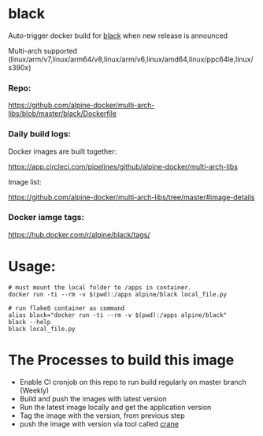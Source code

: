 # black
Auto-trigger docker build for [black](https://black.readthedocs.io/en/stable) when new release is announced

Multi-arch supported (linux/arm/v7,linux/arm64/v8,linux/arm/v6,linux/amd64,linux/ppc64le,linux/s390x)


### Repo:

https://github.com/alpine-docker/multi-arch-libs/blob/master/black/Dockerfile

### Daily build logs:

Docker images are built together:

https://app.circleci.com/pipelines/github/alpine-docker/multi-arch-libs

Image list:

https://github.com/alpine-docker/multi-arch-libs/tree/master#image-details

### Docker iamge tags:

https://hub.docker.com/r/alpine/black/tags/

# Usage:

    # must mount the local folder to /apps in container.
    docker run -ti --rm -v $(pwd):/apps alpine/black local_file.py

    # run flake8 container as command
    alias black="docker run -ti --rm -v $(pwd):/apps alpine/black"
    black --help
    black local_file.py

# The Processes to build this image

* Enable CI cronjob on this repo to run build regularly on master branch (Weekly)
* Build and push the images with latest version
* Run the latest image locally and get the application version
* Tag the image with the version, from previous step
* push the image with version via tool called [crane](https://github.com/google/go-containerregistry/blob/main/cmd/crane/doc/crane.md)

